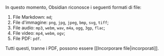 In questo momento, Obsidian riconosce i seguenti formati di file:

1. File Markdown: `md`;
2. File d'immagine: `png`, `jpg`, `jpeg`, `bmp`, `svg`, `tiff`;
3. File audio: `mp3`, `webm`, `wav`, `m4a`, `ogg`, `3gp`, `flac`;
4. File video: `mp4`, `webm`, `ogv`;
5. File PDF: `pdf`.

Tutti questi, tranne i PDF, possono essere [[Incorporare file|incorporati]].
